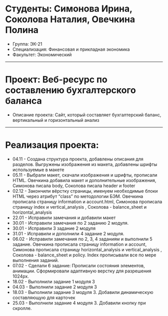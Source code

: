 # Студенты: Симонова Ирина, Соколова Наталия, Овечкина Полина
- Группа: ЭК-21
- Специализация: Финансовая и прикладная экономика
- Факультет: Экономический
---
 # Проект: Веб-ресурс по составлению бухгалтерского баланса
 - Описание проекта: Сайт, который составляет бухгалтерский баланс, вертикальный и горизонтальный анализ
 ---
 # Реализация проекта:
- 04.11 - Создана структура проекта, добавлены описания для разделов. Выгружены изображения из макета, добавлены шрифты используемые в макете
- 05.11 - Выбрали макет, скачали изображения и шрифты, прописали HTML. Овечкина добавила макет и дополнительные изображения, Симонова писала body, Соколова писала header и footer
- 02.12 - Закончили вёрстку страницы, именуем необходимые блоки HTML через атрибут “class” по методологии БЭМ. Овечкина прописала страницу information и account.html, Симонова прописала страницу index и vertical_analysis , Соколова - balance_sheet и horizontal_analysis 
- 22.01 - Исправили замечания и добавили макет
- 30.01 - Исправили замечания по 2 заданию 2 модуля.
- 30.01 - Исправили 3 задание 2 модуля 
- 31.01 - Исправили и дополнили 4 задание 2 модуля. 
- 06.02 - Исправили замечания по 2, 3, 4 заданиям и выполнили 5 задание. Овечкина прописала страницу information и account, Симонова прописала страницу horizontal_analysis и vertical_analysis , Соколова - balance_sheet и policy. Index прописывали все по мере выполнения заданий. 
- 07.02 - Сделали 6 задание: Прописали состояния элементов, анимации. Сформировали адаптивную верстку для разрешения 1024px. 
- 18.02 - Выполнили задание 1 модуля 3
- 04.03 - Выполнили задание 2 модуля 3
- 18.03 - Выполнили задание 3 модуля 3. Добавили динамическую составляющую для карточек
- 25.03 - Выполнили задание 4 модуля 3. Добавили кнопку при скролле.
